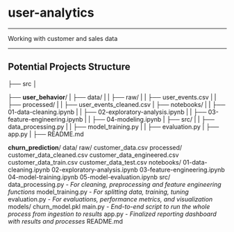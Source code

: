 # user-analytics
----
Working with customer and sales data

----
## Potential Projects Structure

├── src
│  

├── **user_behavior**/
|    ├── data/
|    |    ├── raw/
|         |   ├── user_events.csv
|    |    ├── processed/
|         |   ├── user_events_cleaned.csv
|    ├── notebooks/
|    |    ├── 01-data-cleaning.ipynb
|    |    ├── 02-exploratory-analysis.ipynb
|    |    ├── 03-feature-engineering.ipynb
|    |    ├── 04-modeling.ipynb
|    ├── src/
|    |    ├── data_processing.py
|    |    ├── model_training.py
|    |    ├── evaluation.py
|    ├── app.py
|    ├── README.md
    
**churn_prediction**/
    data/
        raw/
            customer_data.csv
        processed/
            customer_data_cleaned.csv
            customer_data_engineered.csv
            customer_data_train.csv
            customer_data_test.csv
    notebooks/
        01-data-cleaning.ipynb
        02-exploratory-analysis.ipynb
        03-feature-engineering.ipynb
        04-model-training.ipynb
        05-model-evaluation.ipynb
    src/
        data_processing.py - *For cleaning, preprocessing and feature engineering functions*
        model_training.py - *For splitting data, training, tuning*
        evaluation.py - *For evaluations, performance metrics, and visualization*
    models/
        churn_model.pkl
    main.py - *End-to-end script to run the whole process from ingestion to results*
    app.py - *Finalized reporting dashboard with results and processes*
    README.md
